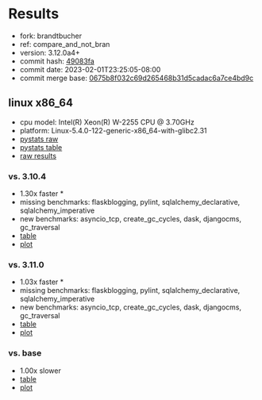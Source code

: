 # Results

- fork: brandtbucher
- ref: compare_and_not_bran
- version: 3.12.0a4+
- commit hash: [49083fa](https://github.com/brandtbucher/cpython/commit/49083fa)
- commit date: 2023-02-01T23:25:05-08:00
- commit merge base: [0675b8f032c69d265468b31d5cadac6a7ce4bd9c](https://github.com/brandtbucher/cpython/commit/0675b8f032c69d265468b31d5cadac6a7ce4bd9c)

## linux x86_64

- cpu model: Intel(R) Xeon(R) W-2255 CPU @ 3.70GHz
- platform: Linux-5.4.0-122-generic-x86_64-with-glibc2.31
- [pystats raw](bm-20230201-linux-x86_64-brandtbucher-compare_and_not_bran-3.12.0a4%2B-49083fa-pystats.json)
- [pystats table](bm-20230201-linux-x86_64-brandtbucher-compare_and_not_bran-3.12.0a4%2B-49083fa-pystats.md)
- [raw results](bm-20230201-linux-x86_64-brandtbucher-compare_and_not_bran-3.12.0a4%2B-49083fa.json)

### vs. 3.10.4

- 1.30x faster \*
- missing benchmarks: flaskblogging, pylint, sqlalchemy_declarative, sqlalchemy_imperative
- new benchmarks: asyncio_tcp, create_gc_cycles, dask, djangocms, gc_traversal
- [table](bm-20230201-linux-x86_64-brandtbucher-compare_and_not_bran-3.12.0a4%2B-49083fa-vs-3.10.4.md)
- [plot](bm-20230201-linux-x86_64-brandtbucher-compare_and_not_bran-3.12.0a4%2B-49083fa-vs-3.10.4.png)

### vs. 3.11.0

- 1.03x faster \*
- missing benchmarks: flaskblogging, pylint, sqlalchemy_declarative, sqlalchemy_imperative
- new benchmarks: asyncio_tcp, create_gc_cycles, dask, djangocms, gc_traversal
- [table](bm-20230201-linux-x86_64-brandtbucher-compare_and_not_bran-3.12.0a4%2B-49083fa-vs-3.11.0.md)
- [plot](bm-20230201-linux-x86_64-brandtbucher-compare_and_not_bran-3.12.0a4%2B-49083fa-vs-3.11.0.png)

### vs. base

- 1.00x slower
- [table](bm-20230201-linux-x86_64-brandtbucher-compare_and_not_bran-3.12.0a4%2B-49083fa-vs-base.md)
- [plot](bm-20230201-linux-x86_64-brandtbucher-compare_and_not_bran-3.12.0a4%2B-49083fa-vs-base.png)

